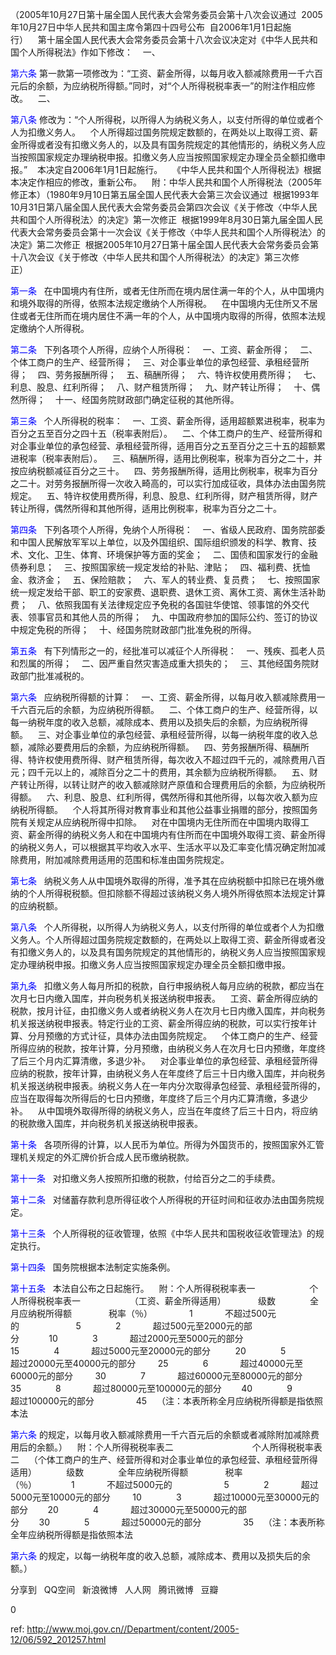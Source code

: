
（2005年10月27日第十届全国人民代表大会常务委员会第十八次会议通过  2005年10月27日中华人民共和国主席令第四十四号公布  自2006年1月1日起施行）    第十届全国人民代表大会常务委员会第十八次会议决定对《中华人民共和国个人所得税法》作如下修改：    一、

<a style="color:blue" name="第六条">第六条</a>  第一款第一项修改为：“工资、薪金所得，以每月收入额减除费用一千六百元后的余额，为应纳税所得额。”同时，对“个人所得税税率表一”的附注作相应修改。    二、

<a style="color:blue" name="第八条">第八条</a>  修改为：“个人所得税，以所得人为纳税义务人，以支付所得的单位或者个人为扣缴义务人。    个人所得超过国务院规定数额的，在两处以上取得工资、薪金所得或者没有扣缴义务人的，以及具有国务院规定的其他情形的，纳税义务人应当按照国家规定办理纳税申报。扣缴义务人应当按照国家规定办理全员全额扣缴申报。”    本决定自2006年1月1日起施行。    《中华人民共和国个人所得税法》根据本决定作相应的修改，重新公布。    附：中华人民共和国个人所得税法（2005年修正本）（1980年9月10日第五届全国人民代表大会第三次会议通过  根据1993年10月31日第八届全国人民代表大会常务委员会第四次会议《关于修改〈中华人民共和国个人所得税法〉的决定》第一次修正  根据1999年8月30日第九届全国人民代表大会常务委员会第十一次会议《关于修改〈中华人民共和国个人所得税法〉的决定》第二次修正  根据2005年10月27日第十届全国人民代表大会常务委员会第十八次会议《关于修改〈中华人民共和国个人所得税法〉的决定》第三次修正）    

<a style="color:blue" name="第一条">第一条</a>    在中国境内有住所，或者无住所而在境内居住满一年的个人，从中国境内和境外取得的所得，依照本法规定缴纳个人所得税。    在中国境内无住所又不居住或者无住所而在境内居住不满一年的个人，从中国境内取得的所得，依照本法规定缴纳个人所得税。    

<a style="color:blue" name="第二条">第二条</a>    下列各项个人所得，应纳个人所得税：    一、工资、薪金所得；    二、个体工商户的生产、经营所得；    三、对企事业单位的承包经营、承租经营所得；    四、劳务报酬所得；    五、稿酬所得；    六、特许权使用费所得；    七、利息、股息、红利所得；    八、财产租赁所得；    九、财产转让所得；    十、偶然所得；    十一、经国务院财政部门确定征税的其他所得。    

<a style="color:blue" name="第三条">第三条</a>    个人所得税的税率：    一、工资、薪金所得，适用超额累进税率，税率为百分之五至百分之四十五（税率表附后）。    二、个体工商户的生产、经营所得和对企事业单位的承包经营、承租经营所得，适用百分之五至百分之三十五的超额累进税率（税率表附后）。    三、稿酬所得，适用比例税率，税率为百分之二十，并按应纳税额减征百分之三十。    四、劳务报酬所得，适用比例税率，税率为百分之二十。对劳务报酬所得一次收入畸高的，可以实行加成征收，具体办法由国务院规定。    五、特许权使用费所得，利息、股息、红利所得，财产租赁所得，财产转让所得，偶然所得和其他所得，适用比例税率，税率为百分之二十。    

<a style="color:blue" name="第四条">第四条</a>    下列各项个人所得，免纳个人所得税：    一、省级人民政府、国务院部委和中国人民解放军军以上单位，以及外国组织、国际组织颁发的科学、教育、技术、文化、卫生、体育、环境保护等方面的奖金；    二、国债和国家发行的金融债券利息；    三、按照国家统一规定发给的补贴、津贴；    四、福利费、抚恤金、救济金；    五、保险赔款；    六、军人的转业费、复员费；    七、按照国家统一规定发给干部、职工的安家费、退职费、退休工资、离休工资、离休生活补助费；    八、依照我国有关法律规定应予免税的各国驻华使馆、领事馆的外交代表、领事官员和其他人员的所得；    九、中国政府参加的国际公约、签订的协议中规定免税的所得；    十、经国务院财政部门批准免税的所得。    

<a style="color:blue" name="第五条">第五条</a>    有下列情形之一的，经批准可以减征个人所得税：    一、残疾、孤老人员和烈属的所得；    二、因严重自然灾害造成重大损失的；    三、其他经国务院财政部门批准减税的。    

<a style="color:blue" name="第六条">第六条</a>    应纳税所得额的计算：    一、工资、薪金所得，以每月收入额减除费用一千六百元后的余额，为应纳税所得额。    二、个体工商户的生产、经营所得，以每一纳税年度的收入总额，减除成本、费用以及损失后的余额，为应纳税所得额。    三、对企事业单位的承包经营、承租经营所得，以每一纳税年度的收入总额，减除必要费用后的余额，为应纳税所得额。    四、劳务报酬所得、稿酬所得、特许权使用费所得、财产租赁所得，每次收入不超过四千元的，减除费用八百元；四千元以上的，减除百分之二十的费用，其余额为应纳税所得额。    五、财产转让所得，以转让财产的收入额减除财产原值和合理费用后的余额，为应纳税所得额。    六、利息、股息、红利所得，偶然所得和其他所得，以每次收入额为应纳税所得额。    个人将其所得对教育事业和其他公益事业捐赠的部分，按照国务院有关规定从应纳税所得中扣除。    对在中国境内无住所而在中国境内取得工资、薪金所得的纳税义务人和在中国境内有住所而在中国境外取得工资、薪金所得的纳税义务人，可以根据其平均收入水平、生活水平以及汇率变化情况确定附加减除费用，附加减除费用适用的范围和标准由国务院规定。    

<a style="color:blue" name="第七条">第七条</a>    纳税义务人从中国境外取得的所得，准予其在应纳税额中扣除已在境外缴纳的个人所得税税额。但扣除额不得超过该纳税义务人境外所得依照本法规定计算的应纳税额。    

<a style="color:blue" name="第八条">第八条</a>    个人所得税，以所得人为纳税义务人，以支付所得的单位或者个人为扣缴义务人。个人所得超过国务院规定数额的，在两处以上取得工资、薪金所得或者没有扣缴义务人的，以及具有国务院规定的其他情形的，纳税义务人应当按照国家规定办理纳税申报。扣缴义务人应当按照国家规定办理全员全额扣缴申报。    

<a style="color:blue" name="第九条">第九条</a>    扣缴义务人每月所扣的税款，自行申报纳税人每月应纳的税款，都应当在次月七日内缴入国库，并向税务机关报送纳税申报表。    工资、薪金所得应纳的税款，按月计征，由扣缴义务人或者纳税义务人在次月七日内缴入国库，并向税务机关报送纳税申报表。特定行业的工资、薪金所得应纳的税款，可以实行按年计算、分月预缴的方式计征，具体办法由国务院规定。    个体工商户的生产、经营所得应纳的税款，按年计算，分月预缴，由纳税义务人在次月七日内预缴，年度终了后三个月内汇算清缴，多退少补。    对企事业单位的承包经营、承租经营所得应纳的税款，按年计算，由纳税义务人在年度终了后三十日内缴入国库，并向税务机关报送纳税申报表。纳税义务人在一年内分次取得承包经营、承租经营所得的，应当在取得每次所得后的七日内预缴，年度终了后三个月内汇算清缴，多退少补。    从中国境外取得所得的纳税义务人，应当在年度终了后三十日内，将应纳的税款缴入国库，并向税务机关报送纳税申报表。    

<a style="color:blue" name="第十条">第十条</a>    各项所得的计算，以人民币为单位。所得为外国货币的，按照国家外汇管理机关规定的外汇牌价折合成人民币缴纳税款。    

<a style="color:blue" name="第十一条">第十一条</a>    对扣缴义务人按照所扣缴的税款，付给百分之二的手续费。    

<a style="color:blue" name="第十二条">第十二条</a>    对储蓄存款利息所得征收个人所得税的开征时间和征收办法由国务院规定。    

<a style="color:blue" name="第十三条">第十三条</a>    个人所得税的征收管理，依照《中华人民共和国税收征收管理法》的规定执行。    

<a style="color:blue" name="第十四条">第十四条</a>    国务院根据本法制定实施条例。    

<a style="color:blue" name="第十五条">第十五条</a>    本法自公布之日起施行。    附：个人所得税税率表一                      个人所得税税率表一                    （工资、薪金所得适用）             级数              全月应纳税所得额               税率（％）               1             不超过500元的                       5              2             超过500元至2000元的部分            10              3             超过2000元至5000元的部分           15              4             超过5000元至20000元的部分          20              5             超过20000元至40000元的部分         25              6             超过40000元至60000元的部分         30              7             超过60000元至80000元的部分         35              8             超过80000元至100000元的部分        40              9             超过100000元的部分                 45    （注：本表所称全月应纳税所得额是指依照本法

<a style="color:blue" name="第六条">第六条</a>  的规定，以每月收入额减除费用一千六百元后的余额或者减除附加减除费用后的余额。）    附：个人所得税税率表二                                个人所得税税率表二    （个体工商户的生产、经营所得和对企事业单位的承包经营、承租经营所得适用）            级数              全年应纳税所得额               税率（％）              1             不超过5000元的                     5              2             超过5000元至10000元的部分         10              3             超过10000元至30000元的部分        20              4             超过30000元至50000元的部分        30              5             超过50000元的部分                 35    （注：本表所称全年应纳税所得额是指依照本法

<a style="color:blue" name="第六条">第六条</a>  的规定，以每一纳税年度的收入总额，减除成本、费用以及损失后的余额。）                                          


分享到  
       QQ空间  
       新浪微博  
       人人网  
       腾讯微博  
       豆瓣  
       
0






 ref: <http://www.moj.gov.cn//Department/content/2005-12/06/592_201257.html>